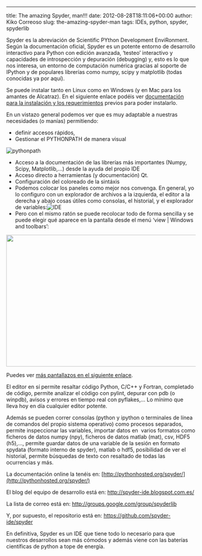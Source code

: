 ---
title: The amazing Spyder, man!!!
date: 2012-08-28T18:11:06+00:00
author: Kiko Correoso
slug: the-amazing-spyder-man
tags: IDEs, python, spyder, spyderlib

Spyder es la abreviación de Scientific PYthon Development EnviRonment. Según la documentación oficial, Spyder es un potente entorno de desarrollo interactivo para Python con edición avanzada, ‘testeo’ interactivo y capacidades de introspección y depuración (debugging) y, esto es lo que nos interesa, un entorno de computación numérica gracias al soporte de IPython y de populares librerías como numpy, scipy y matplotlib (todas conocidas ya por aquí).

Se puede instalar tanto en Linux como en Windows (y en Mac para los amantes de Alcatraz). En el siguiente enlace podéis ver [documentación para la instalación y los requerimientos](http://pythonhosted.org/spyder/installation.html) previos para poder instalarlo.

En un vistazo general podemos ver que es muy adaptable a nuestras necesidades (o manías) permitiendo:

  * definir accesos rápidos,
  * Gestionar el PYTHONPATH de manera visual

![pythonpath](http://pybonacci.org/images/2012/08/pythonpath.png)

  * Acceso a la documentación de las librerías más importantes (Numpy, Scipy, Matplotlib,...) desde la ayuda del propio IDE
  * Acceso directo a herramientas (y documentación) Qt.
  * Configuración del coloreado de la sintáxis
  * Podemos colocar los paneles como mejor nos convenga. En general, yo lo configuro con un explorador de archivos a la izquierda, el editor a la derecha y abajo cosas útiles como consolas, el historial, y el explorador de variables:![IDE](http://pybonacci.org/images/2012/08/ide.png)
  * Pero con el mismo ratón se puede recolocar todo de forma sencilla y se puede elegir qué aparece en la pantalla desde el menú ‘view | Windows and toolbars’:

<p style="text-align:center;">
  <a href="http://pybonacci.org/images/2012/08/ideconfigurable.png"><img class="aligncenter  wp-image-789" title="IDEconfigurable" alt="" src="http://pybonacci.org/images/2012/08/ideconfigurable.png" width="560" height="350" srcset="https://pybonacci.org/wp-content/uploads/2012/08/ideconfigurable.png 1680w, https://pybonacci.org/wp-content/uploads/2012/08/ideconfigurable-300x187.png 300w, https://pybonacci.org/wp-content/uploads/2012/08/ideconfigurable-1024x640.png 1024w, https://pybonacci.org/wp-content/uploads/2012/08/ideconfigurable-1200x750.png 1200w" sizes="(max-width: 560px) 100vw, 560px" /></a>
</p>

Puedes ver [más pantallazos en el siguiente enlace](http://pythonhosted.org/spyder/).

El editor en sí permite resaltar código Python, C/C++ y Fortran, completado de código, permite analizar el código con pylint, depurar con pdb (o winpdb), avisos y errores en tiempo real con pyflakes,… Lo mínimo que lleva hoy en día cualquier editor potente.

<!--more-->

Además se pueden correr consolas (python y ipython o terminales de línea de comandos del propio sistema operativo) como procesos separados, permite inspeccionar las variables, importar datos en  varios formatos como ficheros de datos numpy (npy), ficheros de datos matlab (mat), csv, HDF5 (h5),…, permite guardar datos de una variable de la sesión en formato spydata (formato interno de spyder), matlab o hdf5, posibilidad de ver el historial, permite búsquedas de texto con resaltado de todas las ocurrencias y más.

La documentación online la tenéis en: [http://pythonhosted.org/spyder/](http://pythonhosted.org/spyder/)

El blog del equipo de desarrollo está en: <http://spyder-ide.blogspot.com.es/>

La lista de correo está en: <http://groups.google.com/group/spyderlib>

Y, por supuesto, el repositorio está en: <https://github.com/spyder-ide/spyder>

En definitiva, Spyder es un IDE que tiene todo lo necesario para que nuestros desarrollos sean más cómodos y además viene con las baterías científicas de python a tope de energía.
